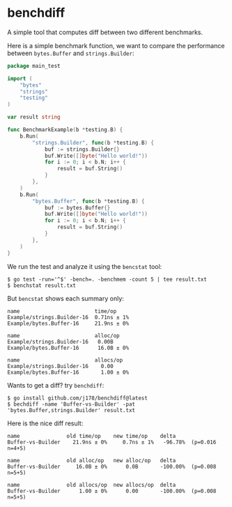 # benchdiff

A simple tool that computes diff between two different benchmarks.

Here is a simple benchmark function, we want to compare the performance between `bytes.Buffer` and `strings.Builder`:
```go
package main_test

import (
	"bytes"
	"strings"
	"testing"
)

var result string

func BenchmarkExample(b *testing.B) {
	b.Run(
		"strings.Builder", func(b *testing.B) {
			buf := strings.Builder{}
			buf.Write([]byte("Hello world!"))
			for i := 0; i < b.N; i++ {
				result = buf.String()
			}
		},
	)
	b.Run(
		"bytes.Buffer", func(b *testing.B) {
			buf := bytes.Buffer{}
			buf.Write([]byte("Hello world!"))
			for i := 0; i < b.N; i++ {
				result = buf.String()
			}
		},
	)
}

```

We run the test and analyze it using the `bencstat` tool:
```shell
$ go test -run='^$' -bench=. -benchmem -count 5 | tee result.txt
$ benchstat result.txt
```

But `bencstat` shows each summary only:
```
name                        time/op
Example/strings.Builder-16  0.71ns ± 1%
Example/bytes.Buffer-16     21.9ns ± 0%

name                        alloc/op
Example/strings.Builder-16   0.00B
Example/bytes.Buffer-16      16.0B ± 0%

name                        allocs/op
Example/strings.Builder-16    0.00
Example/bytes.Buffer-16       1.00 ± 0%
```

Wants to get a diff? try `benchdiff`:

```shell
$ go install github.com/j178/benchdiff@latest
$ bechdiff -name 'Buffer-vs-Builder' -pat 'bytes.Buffer,strings.Builder' result.txt
```

Here is the nice diff result:
```
name               old time/op    new time/op    delta
Buffer-vs-Builder    21.9ns ± 0%     0.7ns ± 1%   -96.78%  (p=0.016 n=4+5)

name               old alloc/op   new alloc/op   delta
Buffer-vs-Builder     16.0B ± 0%      0.0B       -100.00%  (p=0.008 n=5+5)

name               old allocs/op  new allocs/op  delta
Buffer-vs-Builder      1.00 ± 0%      0.00       -100.00%  (p=0.008 n=5+5)
```
